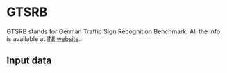 GTSRB
=====

GTSRB stands for German Traffic Sign Recognition Benchmark. All the info is available at [INI website](http://benchmark.ini.rub.de/?section=gtsrb).

Input data
----------


